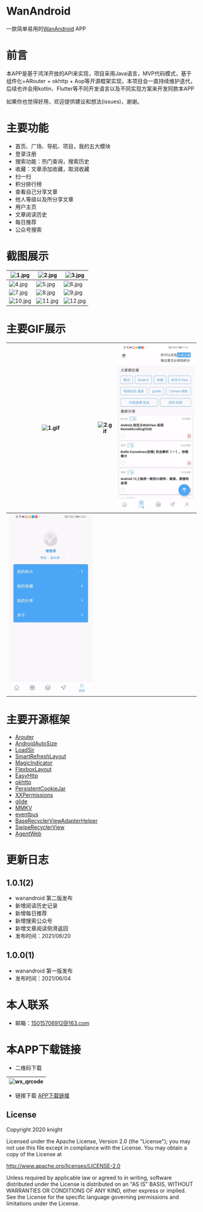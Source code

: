 
# WanAndroid

一款简单易用的[WanAndroid](https://www.wanandroid.com/) APP


# 前言

本APP是基于鸿洋开放的API来实现，项目采用Java语言，MVP代码模式，基于组件化+ARouter + okhttp + Aop等开源框架实现，本项目会一直持续维护迭代，后续也许会用kotlin、Flutter等不同开发语言以及不同实现方案来开发同款本APP

如果你也觉得好用，欢迎提供建议和想法(issues)，谢谢。



# 主要功能

- 首页、广场、导航、项目，我的五大模块
- 登录注册
- 搜索功能：热门查询，搜索历史
- 收藏：文章添加收藏，取消收藏
- 扫一扫
- 积分排行榜
- 查看自己分享文章
- 他人等级以及所分享文章
- 用户主页
- 文章阅读历史
- 每日推荐
- 公众号搜索




# 截图展示

| ![1.jpg](https://gitee.com/MengSuiXinSuoYuan/wanandroid_server/raw/master/wanandroid_picture/wanandroid_home.jpg) | ![2.jpg](https://gitee.com/MengSuiXinSuoYuan/wanandroid_server/raw/master/wanandroid_picture/wanandroid_square.jpg) | ![3.jpg](https://gitee.com/MengSuiXinSuoYuan/wanandroid_server/raw/master/wanandroid_picture/wanandroid_project.jpg) |
| ------------------------------------------------------------ | ------------------------------------------------------------ | ------------------------------------------------------------ |
| ![4.jpg](https://gitee.com/MengSuiXinSuoYuan/wanandroid_server/raw/master/wanandroid_picture/wanandroid_navigate.jpg) | ![5.jpg](https://gitee.com/MengSuiXinSuoYuan/wanandroid_server/raw/master/wanandroid_picture/wanandroid_cardblur.jpg) | ![6.jpg](https://gitee.com/MengSuiXinSuoYuan/wanandroid_server/raw/master/wanandroid_picture/wanandroid_othershare.jpg) |
| ![7.jpg](https://gitee.com/MengSuiXinSuoYuan/wanandroid_server/raw/master/wanandroid_picture/wanandroid_scan.jpg) | ![8.jpg](https://gitee.com/MengSuiXinSuoYuan/wanandroid_server/raw/master/wanandroid_picture/wanandroid_search.jpg) | ![9.jpg](https://gitee.com/MengSuiXinSuoYuan/wanandroid_server/raw/master/wanandroid_picture/wanandroid_secondfloor.jpg) |
| ![10.jpg](https://gitee.com/MengSuiXinSuoYuan/wanandroid_server/raw/master/wanandroid_picture/wanandroid_everydaypush.jpg) | ![11.jpg](https://gitee.com/MengSuiXinSuoYuan/wanandroid_server/raw/master/wanandroid_picture/wanandroid_historyrecord.jpg) | ![12.jpg](https://gitee.com/MengSuiXinSuoYuan/wanandroid_server/raw/master/wanandroid_picture/wanandroid_updateapp.jpg) |
# 主要GIF展示
| ![1.gif](https://github.com/KnightAndroid/wanandroid_server/blob/main/wanandroid_gif/home_01.gif) | ![2.gif](https://github.com/KnightAndroid/wanandroid_server/blob/main/wanandroid_gif/home_02.gif) | ![3.gif](https://github.com/KnightAndroid/wanandroid_server/blob/main/wanandroid_gif/home_03.gif) |
| ------------------------------------------------------------ | ------------------------------------------------------------ | ------------------------------------------------------------ |
| ![4.gif](https://github.com/KnightAndroid/wanandroid_server/blob/main/wanandroid_gif/home_04.gif) |




# 主要开源框架

- [Arouter](https://github.com/alibaba/ARouter)
- [AndroidAutoSize](https://github.com/JessYanCoding/AndroidAutoSize)
- [LoadSir](https://github.com/KingJA/LoadSir)
- [SmartRefreshLayout](https://github.com/scwang90/SmartRefreshLayout)
- [MagicIndicator](https://github.com/hackware1993/MagicIndicator)
- [FlexboxLayout](https://github.com/google/flexbox-layout)
- [EasyHttp](https://github.com/getActivity/EasyHttp)
- [okhttp](https://github.com/square/okhttp)
- [PersistentCookieJar](https://github.com/franmontiel/PersistentCookieJar)
- [XXPermissions](https://github.com/getActivity/XXPermissions)
- [glide](https://github.com/bumptech/glide)
- [MMKV](https://github.com/greenrobot/EventBus)
- [eventbus](https://github.com/greenrobot/EventBus)
- [BaseRecyclerViewAdapterHelper](https://github.com/CymChad/BaseRecyclerViewAdapterHelper)
- [SwipeRecyclerView](https://github.com/yanzhenjie/SwipeRecyclerView)
- [AgentWeb](https://github.com/Justson/AgentWeb)




# 更新日志
## 1.0.1(2)

-  wanandroid 第二版发布
-  新增阅读历史记录
-  新增每日推荐
-  新增搜索公众号
-  新增文章阅读侧滑返回
-  发布时间：2021/06/20


## 1.0.0(1)

-  wanandroid 第一版发布
-  发布时间：2021/06/04


# 本人联系
-  邮箱：15015706912@163.com

# 本APP下载链接

-  二维码下载

| ![wx_qrcode](https://gitee.com/MengSuiXinSuoYuan/wanandroid_server/raw/master/wanandroid_picture/wanandroid_download.png) |
|---|

-  链接下载 [APP下载链接](https://www.pgyer.com/Sdbi)

## License

Copyright 2020 knight

Licensed under the Apache License, Version 2.0 (the "License");
you may not use this file except in compliance with the License.
You may obtain a copy of the License at

   http://www.apache.org/licenses/LICENSE-2.0

Unless required by applicable law or agreed to in writing, software
distributed under the License is distributed on an "AS IS" BASIS,
WITHOUT WARRANTIES OR CONDITIONS OF ANY KIND, either express or implied.
See the License for the specific language governing permissions and
limitations under the License.


